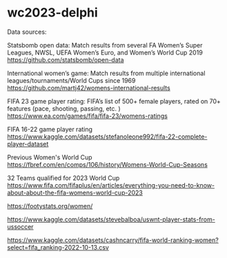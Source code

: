 # wc2023-delphi

Data sources:

Statsbomb open data:
Match results from several FA Women’s Super Leagues, NWSL, UEFA Women’s Euro, and Women’s World Cup 2019
https://github.com/statsbomb/open-data

International women’s game:
Match results from multiple international leagues/tournaments/World Cups since 1969
https://github.com/martj42/womens-international-results

FIFA 23 game player rating:
FIFA’s list of 500+ female players, rated on 70+ features (pace, shooting, passing, etc. )
https://www.ea.com/games/fifa/fifa-23/womens-ratings

FIFA 16-22 game player rating
https://www.kaggle.com/datasets/stefanoleone992/fifa-22-complete-player-dataset

Previous Women's World Cup
https://fbref.com/en/comps/106/history/Womens-World-Cup-Seasons

32 Teams qualified for 2023 World Cup
https://www.fifa.com/fifaplus/en/articles/everything-you-need-to-know-about-about-the-fifa-womens-world-cup-2023 

https://footystats.org/women/

https://www.kaggle.com/datasets/stevebalboa/uswnt-player-stats-from-ussoccer

https://www.kaggle.com/datasets/cashncarry/fifa-world-ranking-women?select=fifa_ranking-2022-10-13.csv
